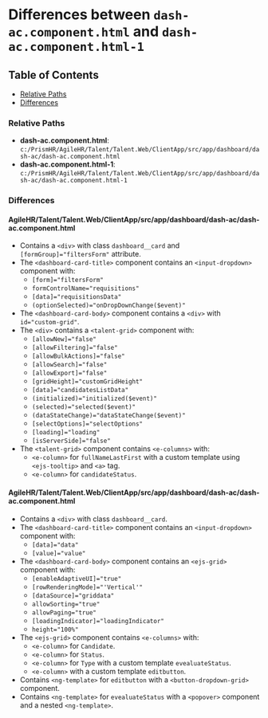# Differences between `dash-ac.component.html` and `dash-ac.component.html-1`

## Table of Contents

- [Relative Paths](#relative-paths)
- [Differences](#differences)

### Relative Paths

- **dash-ac.component.html**: `c:/PrismHR/AgileHR/Talent/Talent.Web/ClientApp/src/app/dashboard/dash-ac/dash-ac.component.html`
- **dash-ac.component.html-1**: `c:/PrismHR/AgileHR/Talent/Talent.Web/ClientApp/src/app/dashboard/dash-ac/dash-ac.component.html-1`

### Differences

#### AgileHR/Talent/Talent.Web/ClientApp/src/app/dashboard/dash-ac/dash-ac.component.html

- Contains a `<div>` with class `dashboard__card` and `[formGroup]="filtersForm"` attribute.
- The `<dashboard-card-title>` component contains an `<input-dropdown>` component with:
  - `[form]="filtersForm"`
  - `formControlName="requisitions"`
  - `[data]="requisitionsData"`
  - `(optionSelected)="onDropDownChange($event)"`
- The `<dashboard-card-body>` component contains a `<div>` with `id="custom-grid"`.
- The `<div>` contains a `<talent-grid>` component with:
  - `[allowNew]="false"`
  - `[allowFiltering]="false"`
  - `[allowBulkActions]="false"`
  - `[allowSearch]="false"`
  - `[allowExport]="false"`
  - `[gridHeight]="customGridHeight"`
  - `[data]="candidatesListData"`
  - `(initialized)="initialized($event)"`
  - `(selected)="selected($event)"`
  - `(dataStateChange)="dataStateChange($event)"`
  - `[selectOptions]="selectOptions"`
  - `[loading]="loading"`
  - `[isServerSide]="false"`
- The `<talent-grid>` component contains `<e-columns>` with:
  - `<e-column>` for `fullNameLastFirst` with a custom template using `<ejs-tooltip>` and `<a>` tag.
  - `<e-column>` for `candidateStatus`.

#### AgileHR/Talent/Talent.Web/ClientApp/src/app/dashboard/dash-ac/dash-ac.component.html

- Contains a `<div>` with class `dashboard__card`.
- The `<dashboard-card-title>` component contains an `<input-dropdown>` component with:
  - `[data]="data"`
  - `[value]="value"`
- The `<dashboard-card-body>` component contains an `<ejs-grid>` component with:
  - `[enableAdaptiveUI]="true"`
  - `[rowRenderingMode]="'Vertical'"`
  - `[dataSource]="griddata"`
  - `allowSorting="true"`
  - `allowPaging="true"`
  - `[loadingIndicator]="loadingIndicator"`
  - `height="100%"`
- The `<ejs-grid>` component contains `<e-columns>` with:
  - `<e-column>` for `Candidate`.
  - `<e-column>` for `Status`.
  - `<e-column>` for `Type` with a custom template `evealuateStatus`.
  - `<e-column>` with a custom template `editbutton`.
- Contains `<ng-template>` for `editbutton` with a `<button-dropdown-grid>` component.
- Contains `<ng-template>` for `evealuateStatus` with a `<popover>` component and a nested `<ng-template>`.
